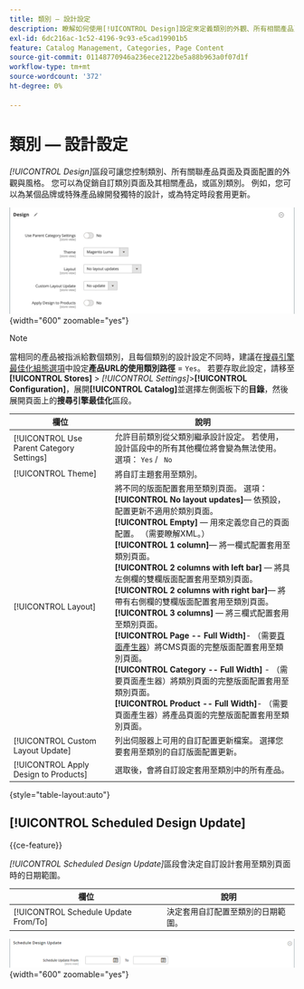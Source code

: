 ```yaml
---
title: 類別 — 設計設定
description: 瞭解如何使用[!UICONTROL Design]設定來定義類別的外觀、所有相關產品頁面和頁面配置。
exl-id: 6dc216ac-1c52-4196-9c93-e5cad19901b5
feature: Catalog Management, Categories, Page Content
source-git-commit: 01148770946a236ece2122be5a88b963a0f07d1f
workflow-type: tm+mt
source-wordcount: '372'
ht-degree: 0%

---
```


# 類別 — 設計設定

_[!UICONTROL Design]_&#x200B;區段可讓您控制類別、所有關聯產品頁面及頁面配置的外觀與風格。 您可以為促銷自訂類別頁面及其相關產品，或區別類別。 例如，您可以為某個品牌或特殊產品線開發獨特的設計，或為特定時段套用更新。

![類別的設計設定](./assets/category-design.png){width="600" zoomable="yes"}

>[!NOTE]
>
>當相同的產品被指派給數個類別，且每個類別的設計設定不同時，建議在[搜尋引擎最佳化組態選項](../configuration-reference/catalog/catalog.md#search-engine-optimization)中設定&#x200B;**產品URL的使用類別路徑** = `Yes`。 若要存取此設定，請移至&#x200B;**[!UICONTROL Stores]** > _[!UICONTROL Settings]_>**[!UICONTROL Configuration]**，展開&#x200B;**[!UICONTROL Catalog]**&#x200B;並選擇左側面板下的&#x200B;**目錄**，然後展開頁面上的&#x200B;**搜尋引擎最佳化**&#x200B;區段。

| 欄位 | 說明 |
|--- |--- |
| [!UICONTROL Use Parent Category Settings] | 允許目前類別從父類別繼承設計設定。 若使用，設計區段中的所有其他欄位將會變為無法使用。 選項： `Yes` / ` No` |
| [!UICONTROL Theme] | 將自訂主題套用至類別。 |
| [!UICONTROL Layout] | 將不同的版面配置套用至類別頁面。 選項： <br/>**[!UICONTROL No layout updates]**— 依預設，配置更新不適用於類別頁面。<br/>**[!UICONTROL Empty]** — 用來定義您自己的頁面配置。 （需要瞭解XML。） <br/>**[!UICONTROL 1 column]**— 將一欄式配置套用至類別頁面。<br/>**[!UICONTROL 2 columns with left bar]** — 將具左側欄的雙欄版面配置套用至類別頁面。 <br/>**[!UICONTROL 2 columns with right bar]**— 將帶有右側欄的雙欄版面配置套用至類別頁面。<br/>**[!UICONTROL 3 columns]** — 將三欄式配置套用至類別頁面。<br/>**[!UICONTROL Page -- Full Width]**- （需要[頁面產生器](../page-builder/introduction.md)）將CMS頁面的完整版面配置套用至類別頁面。<br/>**[!UICONTROL Category -- Full Width]** - （需要頁面產生器）將類別頁面的完整版面配置套用至類別頁面。 <br/>**[!UICONTROL Product -- Full Width]**- （需要頁面產生器）將產品頁面的完整版面配置套用至類別頁面。 |
| [!UICONTROL Custom Layout Update] | 列出伺服器上可用的自訂配置更新檔案。 選擇您要套用至類別的自訂版面配置更新。 |
| [!UICONTROL Apply Design to Products] | 選取後，會將自訂設定套用至類別中的所有產品。 |

{style="table-layout:auto"}

## [!UICONTROL Scheduled Design Update]

{{ce-feature}}

_[!UICONTROL Scheduled Design Update]_&#x200B;區段會決定自訂設計套用至類別頁面時的日期範圍。

| 欄位 | 說明 |
|--- |--- |
| [!UICONTROL Schedule Update From/To] | 決定套用自訂配置至類別的日期範圍。 |

![排程的設計更新](./assets/category-scheduled-design-update.png){width="600" zoomable="yes"}
